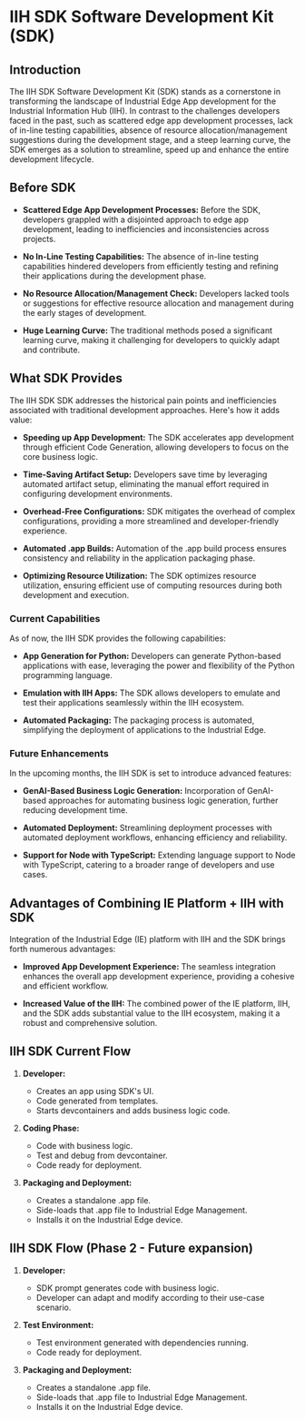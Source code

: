 
# IIH SDK Software Development Kit (SDK)

## Introduction

The IIH SDK Software Development Kit (SDK) stands as a cornerstone in transforming the landscape of Industrial Edge App development for the Industrial Information Hub (IIH). In contrast to the challenges developers faced in the past, such as scattered edge app development processes, lack of in-line testing capabilities, absence of resource allocation/management suggestions during the development stage, and a steep learning curve, the SDK emerges as a solution to streamline, speed up and enhance the entire development lifecycle.

## Before SDK

- **Scattered Edge App Development Processes:**
  Before the SDK, developers grappled with a disjointed approach to edge app development, leading to inefficiencies and inconsistencies across projects.

- **No In-Line Testing Capabilities:**
  The absence of in-line testing capabilities hindered developers from efficiently testing and refining their applications during the development phase.

- **No Resource Allocation/Management Check:**
  Developers lacked tools or suggestions for effective resource allocation and management during the early stages of development.

- **Huge Learning Curve:**
  The traditional methods posed a significant learning curve, making it challenging for developers to quickly adapt and contribute.

## What SDK Provides

The IIH SDK SDK addresses the historical pain points and inefficiencies associated with traditional development approaches. Here's how it adds value:

- **Speeding up App Development:**
  The SDK accelerates app development through efficient Code Generation, allowing developers to focus on the core business logic.

- **Time-Saving Artifact Setup:**
  Developers save time by leveraging automated artifact setup, eliminating the manual effort required in configuring development environments.

- **Overhead-Free Configurations:**
  SDK mitigates the overhead of complex configurations, providing a more streamlined and developer-friendly experience.

- **Automated .app Builds:**
  Automation of the .app build process ensures consistency and reliability in the application packaging phase.

- **Optimizing Resource Utilization:**
  The SDK optimizes resource utilization, ensuring efficient use of computing resources during both development and execution.

### Current Capabilities

As of now, the IIH SDK provides the following capabilities:

- **App Generation for Python:**
  Developers can generate Python-based applications with ease, leveraging the power and flexibility of the Python programming language.

- **Emulation with IIH Apps:**
  The SDK allows developers to emulate and test their applications seamlessly within the IIH ecosystem.

- **Automated Packaging:**
  The packaging process is automated, simplifying the deployment of applications to the Industrial Edge.

### Future Enhancements 

In the upcoming months, the IIH SDK is set to introduce advanced features:

- **GenAI-Based Business Logic Generation:**
  Incorporation of GenAI-based approaches for automating business logic generation, further reducing development time.

- **Automated Deployment:**
  Streamlining deployment processes with automated deployment workflows, enhancing efficiency and reliability.

- **Support for Node with TypeScript:**
  Extending language support to Node with TypeScript, catering to a broader range of developers and use cases.

## Advantages of Combining IE Platform + IIH with SDK

Integration of the Industrial Edge (IE) platform with IIH and the SDK brings forth numerous advantages:

- **Improved App Development Experience:**
  The seamless integration enhances the overall app development experience, providing a cohesive and efficient workflow.

- **Increased Value of the IIH:**
  The combined power of the IE platform, IIH, and the SDK adds substantial value to the IIH ecosystem, making it a robust and comprehensive solution.

## IIH SDK Current Flow

1. **Developer:**
   - Creates an app using SDK's UI.
   - Code generated from templates.
   - Starts devcontainers and adds business logic code.

2. **Coding Phase:**
   - Code with business logic.
   - Test and debug from devcontainer.
   - Code ready for deployment.

3. **Packaging and Deployment:**
   - Creates a standalone .app file.
   - Side-loads that .app file to Industrial Edge Management.
   - Installs it on the Industrial Edge device.

## IIH SDK Flow (Phase 2 - Future expansion)

1. **Developer:**
   - SDK prompt generates code with business logic.
   - Developer can adapt and modify according to their use-case scenario.

2. **Test Environment:**
   - Test environment generated with dependencies running.
   - Code ready for deployment.

3. **Packaging and Deployment:**
   - Creates a standalone .app file.
   - Side-loads that .app file to Industrial Edge Management.
   - Installs it on the Industrial Edge device.
